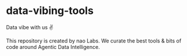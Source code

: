# data-vibing-tools
Data vibe with us ✌️

This repository is created by nao Labs. We curate the best tools & bits of code around Agentic Data Intelligence.
